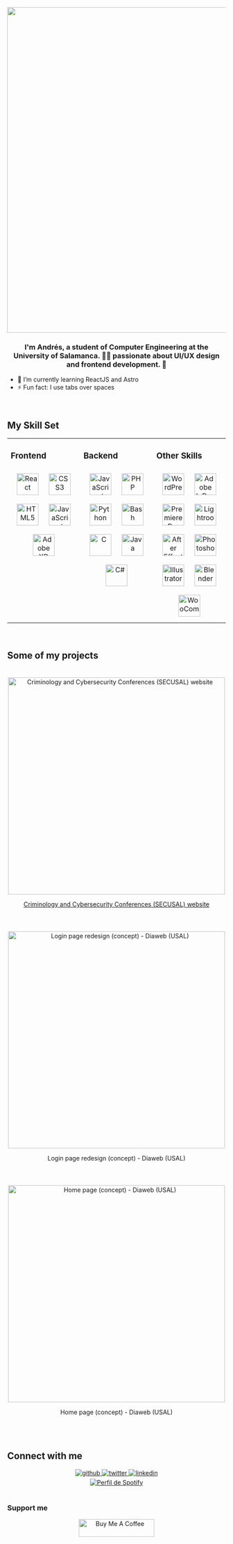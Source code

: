 <div align="center">
    <img src="https://wallpaperaccess.com/full/2825710.gif" align="center" style="width: 750px" />
</div>

### <div align="center">I'm Andrés, a student of Computer Engineering at the University of Salamanca. 👨‍💻 passionate about UI/UX design and frontend development. 🎨</div>

- 🌱 I’m currently learning ReactJS and Astro
- ⚡ Fun fact: I use tabs over spaces

<br/>

## My Skill Set

<table>
<tr>
<td valign="top" width="33%">

### Frontend  
<div align="center">  
<a href="https://reactjs.org/" target="_blank"><img style="margin: 10px" src="https://profilinator.rishav.dev/skills-assets/react-original-wordmark.svg" alt="React" height="50" /></a>  
<a href="https://www.w3schools.com/css/" target="_blank"><img style="margin: 10px" src="https://profilinator.rishav.dev/skills-assets/css3-original-wordmark.svg" alt="CSS3" height="50" /></a>  
<a href="https://en.wikipedia.org/wiki/HTML5" target="_blank"><img style="margin: 10px" src="https://profilinator.rishav.dev/skills-assets/html5-original-wordmark.svg" alt="HTML5" height="50" /></a>  
<a href="https://www.javascript.com/" target="_blank"><img style="margin: 10px" src="https://profilinator.rishav.dev/skills-assets/javascript-original.svg" alt="JavaScript" height="50" /></a>  
<a href="https://www.adobe.com/in/products/xd.html" target="_blank"><img style="margin: 10px" src="https://profilinator.rishav.dev/skills-assets/adobexd.png" alt="Adobe XD" height="50" /></a>  
</div>
</td>
<td valign="top" width="33%">

### Backend

<div align="center">  
<a href="https://www.javascript.com/" target="_blank"><img style="margin: 10px" src="https://profilinator.rishav.dev/skills-assets/javascript-original.svg" alt="JavaScript" height="50" /></a>  
<a href="https://www.php.net/" target="_blank"><img style="margin: 10px" src="https://profilinator.rishav.dev/skills-assets/php-original.svg" alt="PHP" height="50" /></a>  
<a href="https://www.python.org/" target="_blank"><img style="margin: 10px" src="https://profilinator.rishav.dev/skills-assets/python-original.svg" alt="Python" height="50" /></a>  
<a href="https://www.gnu.org/software/bash/" target="_blank"><img style="margin: 10px" src="https://profilinator.rishav.dev/skills-assets/gnu_bash-icon.svg" alt="Bash" height="50" /></a>  
<a href="https://www.cprogramming.com/" target="_blank"><img style="margin: 10px" src="https://profilinator.rishav.dev/skills-assets/c-original.svg" alt="C" height="50" /></a>  
<a href="https://www.java.com/" target="_blank"><img style="margin: 10px" src="https://profilinator.rishav.dev/skills-assets/java-original-wordmark.svg" alt="Java" height="50" /></a>  
<a href="https://docs.microsoft.com/en-us/dotnet/csharp/" target="_blank"><img style="margin: 10px" src="https://profilinator.rishav.dev/skills-assets/csharp-original.svg" alt="C#" height="50" /></a>  
</div>
</td>
<td valign="top" width="33%">

### Other Skills

<div align="center">  
<a href="https://wordpress.com/" target="_blank"><img style="margin: 10px" src="https://profilinator.rishav.dev/skills-assets/wordpress.png" alt="WordPress" height="50" /></a>  
<a href="https://www.adobe.com/in/products/indesign.html" target="_blank"><img style="margin: 10px" src="https://profilinator.rishav.dev/skills-assets/adobeindesign.svg" alt="Adobe InDesign" height="50" /></a>  
<a href="https://www.adobe.com/in/products/premiere.html" target="_blank"><img style="margin: 10px" src="https://profilinator.rishav.dev/skills-assets/adobepremierepro.png" alt="Premiere Pro" height="50" /></a>  
<a href="https://www.adobe.com/products/photoshop-lightroom.html" target="_blank"><img style="margin: 10px" src="https://profilinator.rishav.dev/skills-assets/lightroom.png" alt="Lightroom" height="50" /></a>  
<a href="https://www.adobe.com/in/products/aftereffects.html" target="_blank"><img style="margin: 10px" src="https://profilinator.rishav.dev/skills-assets/aftereffects.png" alt="After Effects" height="50" /></a>  
<a href="https://www.adobe.com/in/products/photoshop.html" target="_blank"><img style="margin: 10px" src="https://profilinator.rishav.dev/skills-assets/photoshop-plain.svg" alt="Photoshop" height="50" /></a>  
<a href="https://www.adobe.com/in/products/illustrator.html" target="_blank"><img style="margin: 10px" src="https://profilinator.rishav.dev/skills-assets/adobe_illustrator-icon.svg" alt="Illustrator" height="50" /></a>  
<a href="https://www.blender.org/" target="_blank"><img style="margin: 10px" src="https://profilinator.rishav.dev/skills-assets/blender_community_badge_white.svg" alt="Blender" height="50" /></a>  
<a href="https://woocommerce.com/" target="_blank"><img style="margin: 10px" src="https://profilinator.rishav.dev/skills-assets/woocommerce.png" alt="WooCommerce" height="50" /></a>  
</div>
</td>
</tr>
</table>

<br/>

## Some of my projects
<div align="center" style="display: flex; justify-content: center; flex-wrap: wrap;">
    <div style="margin: 20px;">
        <a href="https://jornadas.secusal.net" target="_blank">
            <img src="https://cdn.dribbble.com/userupload/13100305/file/original-3b02598706516a81ead2541487c351f1.png?resize=1024x768" alt="Criminology and Cybersecurity Conferences (SECUSAL) website" style="max-width: 100%; height: auto; width: 500px;" />
            <p>Criminology and Cybersecurity Conferences (SECUSAL) website</p>
        </a>
    </div>
    <div style="margin: 20px;">
        <img src="https://cdn.dribbble.com/userupload/13252802/file/original-5a6e4cbe7387695b3e8489e06deb0f23.png?resize=752x" alt="Login page redesign (concept) - Diaweb (USAL)" style="max-width: 100%; height: auto; width: 500px;" />
        <p>Login page redesign (concept) - Diaweb (USAL)</p>
    </div>
    <div style="margin: 20px;">
        <img src="https://cdn.dribbble.com/userupload/14866831/file/original-597d753d9934d9aa65f63dfe7712f942.png?resize=752x" alt="Home page (concept) - Diaweb (USAL)" style="max-width: 100%; height: auto; width: 500px;" />
        <p>Home page (concept) - Diaweb (USAL)</p>
    </div>
</div>



<br/>

## Connect with me

<div align="center">
    <a href="https://github.com/andresblz" target="_blank">
        <img src=https://img.shields.io/badge/github-%2324292e.svg?&style=for-the-badge&logo=github&logoColor=white alt=github style="margin-bottom: 5px;" />
    </a>
    <a href="https://twitter.com/andr3kt" target="_blank">
        <img src=https://img.shields.io/badge/twitter-%2300acee.svg?&style=for-the-badge&logo=twitter&logoColor=white alt=twitter style="margin-bottom: 5px;" />
    </a>
    <a href="https://linkedin.com/in/andresblz" target="_blank">
        <img src=https://img.shields.io/badge/linkedin-%231E77B5.svg?&style=for-the-badge&logo=linkedin&logoColor=white alt=linkedin style="margin-bottom: 5px;" />
    </a>  
</div>

<div align="center">
  <a href="https://spotify-github-profile.kittinanx.com/api/view?uid=31vxdc2n43yjkpxxb52mb7j7r7b4&redirect=true">
        <img src="https://spotify-github-profile.kittinanx.com/api/view?uid=31vxdc2n43yjkpxxb52mb7j7r7b4&cover_image=true&theme=default&show_offline=true&background_color=121212&interchange=false&bar_color=53b14f&bar_color_cover=false" alt="Perfil de Spotify">
    </a>
</div>


<br/>

### Support me

<div align="center"><a href="https://www.buymeacoffee.com/andr3kt" target="_blank"><img src="https://cdn.buymeacoffee.com/buttons/default-blue.png" alt="Buy Me A Coffee" height="41" width="174"></a></div>
